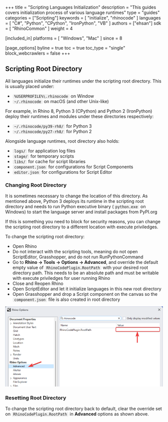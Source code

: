 +++
title = "Scripting Languages Initialization"
description = "This guides covers initialization process of various language runtimes"
type = "guides"
categories = ["Scripting"]
keywords = [ "initialize", "rhinocode" ]
languages = [ "C#", "Python", "CPython", "IronPython", "VB" ]
authors = ["ehsan"]
sdk = [ "RhinoCommon" ]
weight = 4

[included_in]
platforms = [ "Windows", "Mac" ]
since = 8

[page_options]
byline = true
toc = true
toc_type = "single"
block_webcrawlers = false
+++

<style>
    code {
        background-color: #efefef;
        padding-left: 5px;
        padding-right: 5px;
        border-radius: 3px;
    }
</style>

## Scripting Root Directory

All languages initialize their runtimes under the scripting root directory. This is usually placed under:

- `%USERPROFILE%\.rhinocode` on Window
- `~/.rhinocode` on macOS (and other Unix-like)

For example, in Rhino 8, Python 3 (CPython) and Python 2 (IronPython) deploy their runtimes and modules under these directories respectively:

- `~/.rhinocode/py39-rh8/` for Python 3 
- `~/.rhinocode/py27-rh8/` for Python 2

Alongside language runtimes, root directory also holds:

- `logs/` for application log files
- `stage/` for temporary scripts
- `libs/` for cache for script libraries
- `component.json` for configurations for Script Components
- `editor.json` for configurations for Script Editor

### Changing Root Directory

It is sometimes necessary to change the location of this directory. As mentioned above, Python 3 deploys its runtime in the scripting root directory and needs to run Python executive binary (`python.exe` on Windows) to start the language server and install packages from PyPI.org

If this is something you need to block for security reasons, you can change the scripting root directory to a different location with execute priviledges.

To change the scripting root directory:

- Open Rhino
- Do not interact with the scripting tools, meaning do not open ScriptEditor, Grasshopper, and do not run RunPythonCommand
- Go to **Rhino -> Tools -> Options -> Advanced**, and override the default empty value of `RhinoCodePlugin.RootPath` with your desired root directory path. This needs to be an absolute path and must be writable with execute priviledges for user running Rhino
- Close and Reopen Rhino
- Open ScriptEditor and let it initialize languages in this new root directory
- Open Grasshopper and drop a Script component on the canvas so the `component.json` file is also created in root directory

![](01.png)

### Resetting Root Directory

To change the scripting root directory back to default, clear the override set on `RhinoCodePlugin.RootPath` in **Advanced** options as shown above.